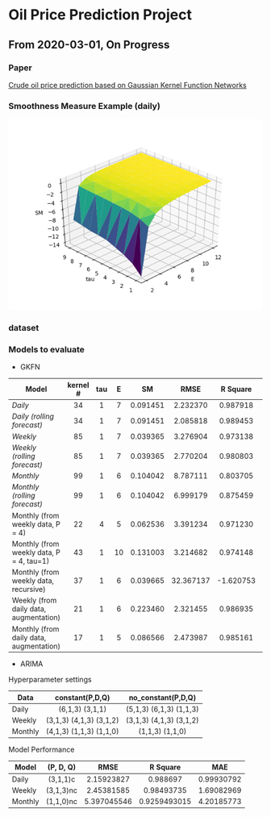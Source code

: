 # Oil Price Prediction Project
## From 2020-03-01, On Progress


### Paper
[Crude oil price prediction based on Gaussian Kernel Function Networks](https://github.com/dongminkim0220/Oil-Price-Prediction-Project/blob/master/%EA%B0%80%EC%9A%B0%EC%8B%9C%EC%95%88%20%EC%BB%A4%EB%84%90%20%EB%84%A4%ED%8A%B8%EC%9B%8C%ED%81%AC%EB%A5%BC%20%EC%9D%B4%EC%9A%A9%ED%95%9C%20%EC%9B%90%EC%9C%A0%EA%B0%80%EA%B2%A9%EC%98%88%EC%B8%A1(%EC%84%B1%EA%B7%A0%EA%B4%80%EB%8C%80%ED%95%99%EA%B5%90%20%EA%B9%80%EB%8F%99%EB%AF%BC%2C%20%EC%8B%A0%EC%84%B1%EA%B5%AD).pdf)

### Smoothness Measure Example (daily)
![daily](./models/daily/sm_3d.png)

### dataset

    

### Models to evaluate

-  GKFN

| Model  | kernel # | tau | E | SM |  RMSE | R Square |  MAE |
|---|:---:|:---:|:---:|:---:|:---:|:---:|:---:|
| *Daily* | 34 | 1 | 7 | 0.091451 | 2.232370 | 0.987918 | 1.289696 |
| *Daily (rolling forecast)* | 34 | 1 | 7 | 0.091451 | 2.085818 | 0.989453 | 1.134146 |
| *Weekly* | 85 | 1 | 7 | 0.039365 | 3.276904 | 0.973138 | 2.231803 |
| *Weekly (rolling forecast)* | 85 | 1 | 7 | 0.039365 | 2.770204 | 0.980803 | 2.037372 |
| *Monthly* | 99 | 1 | 6 | 0.104042 | 8.787111 | 0.803705 | 6.475776 |
| *Monthly (rolling forecast)*| 99 | 1 | 6 | 0.104042 | 6.999179 | 0.875459 | 5.527021 |
| Monthly (from weekly data, P = 4) | 22 | 4 | 5 | 0.062536 | 3.391234 | 0.971230 | 2.415184 |
| Monthly (from weekly data, P = 4, tau=1) | 43 | 1 | 10 | 0.131003 | 3.214682 | 0.974148 | 2.369253 |
| Monthly (from weekly data, recursive) | 37 | 1 | 6 | 0.039665 | 32.367137| -1.620753 | 27.356343 | 
| Weekly (from daily data, augmentation) | 21 | 1 | 6 | 0.223460 | 2.321455 | 0.986935 | 1.227982 |
| Monthly (from daily data, augmentation) | 17 | 1 | 5 | 0.086566 | 2.473987 | 0.985161 | 1.311006 |

- ARIMA

Hyperparameter settings

| Data  | constant(P,D,Q) | no_constant(P,D,Q)|
|---|:---:|:---:|
| Daily | (6,1,3) (3,1,1) | (5,1,3) (6,1,3) (1,1,3) |
| Weekly | (3,1,3) (4,1,3) (3,1,2) | (3,1,3) (4,1,3) (3,1,2) | 
| Monthly | (4,1,3) (1,1,3) (1,1,0) | (1,1,3) (1,1,0) |


Model Performance

| Model  | (P, D, Q) | RMSE | R Square |  MAE |
|---|:---:|:---:|:---:|:---:|
| Daily | (3,1,1)c | 2.15923827 | 0.988697 | 0.99930792 |
| Weekly | (3,1,3)nc | 2.45381585 | 0.98493735 | 1.69082969 |
| Monthly | (1,1,0)nc | 5.397045546 | 0.9259493015 | 4.20185773 |
